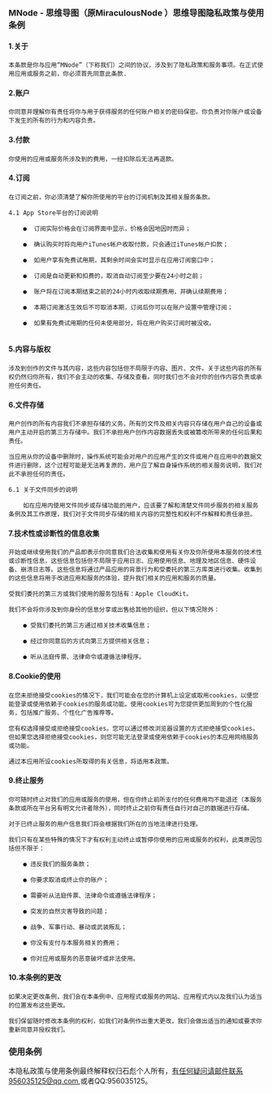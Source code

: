 ### MNode - 思维导图（原MiraculousNode ）思维导图隐私政策与使用条例

#### 1.关于
`本条款是你与应用“MNode”（下称我们）之间的协议，涉及到了隐私政策和服务事项。在正式使用应用或服务之前，你必须首先同意此条款. `

#### 2.账户
`你同意并理解你有责任将你与用于获得服务的任何账户相关的密码保密。你负责对你账户或设备下发生的所有的行为和内容负责。`

#### 3.付款
`你使用的应用或服务所涉及到的费用，一经扣除后无法再退款。`

#### 4.订阅

```
在订阅之前，你必须清楚了解你所使用的平台的订阅机制及其相关服务条款。

4.1 App Store平台的订阅说明

    ●  订阅实际价格会在订阅界面中显示，价格会因地因时而异；

    ●  确认购买时将向用户iTunes帐户收取付款，只会通过iTunes帐户扣款；

    ●  如用户享有免费试用期，其剩余时间会实时显示在应用订阅窗口中；

    ●  订阅是自动更新和扣费的，取消自动订阅至少要在24小时之前；

    ●  账户将在订阅本期结束之前的24小时内收取续期费用，并确认续期费用；

    ●  本期订阅激活生效后不可取消本期，订阅后你可以在账户设置中管理订阅；

    ●  如果有免费试用期的任何未使用部分，将在用户购买订阅时被没收。
 
 ```
    
#### 5.内容与版权

`涉及到创作的文件与其内容，这些内容包括但不局限于内容、图片、文件。关于这些内容的所有权仍然归你所有，我们不会主动的收集、存储及查看。同时我们也不会对你的创作内容负责或承担任何责任。`

#### 6.文件存储
```
用户创作的所有内容我们不承担存储的义务，所有的文件及相关内容只存储在用户自己的设备或用户主动开启的第三方存储中。我们不承担用户创作内容数据丢失或被篡改所带来的任何后果和责任。

当应用从你的设备中删除时，操作系统可能会对用户的应用产生的文件或用户在应用中的数据文件进行删除，这个过程可能是无法再复原的，用户应了解自身操作系统的相关服务说明，我们对此不承担任何的责任。

6.1 关于文件同步的说明

    如在应用内使用文件同步或存储功能的用户，应该要了解和清楚文件同步服务的相关服务条例及其工作原理，我们对于文件同步存储的相关内容的完整性和权利不作解释和责任承担。
```

#### 7.技术性或诊断性的信息收集

```
开始或继续使用我们的产品即表示你同意我们合法收集和使用有关你及你所使用本服务的技术性或诊断性信息，这些信息包括但不局限于应用日志、应用使用信息、地理及地区信息、硬件设备、崩溃日志等。这些信息将通过产品应用的背景行为和受委托的第三方库类进行收集。收集到的这些信息将用于改进应用和服务的体验，提升我们相关的应用和服务的质量。

受我们委托的第三方或我们使用的服务包括有：Apple CloudKit。

我们不会将你涉及到你身份的信息分享或出售给其他的组织，但以下情况除外：

    ● 受我们委托的第三方通过相关技术收集信息；

    ● 经过你同意后的方式向第三方提供相关信息；

    ● 听从法庭传票、法律命令或遵循法律程序。
```

#### 8.Cookie的使用

```
在您未拒绝接受cookies的情况下，我们可能会在您的计算机上设定或取用cookies，以便您能登录或使用依赖于cookies的服务或功能。使用cookies可为您提供更加周到的个性化服务，包括推广服务、个性化广告推荐等。

您有权选择接受或拒绝接受cookies。您可以通过修改浏览器设置的方式拒绝接受cookies。但如果您选择拒绝接受cookies，则您可能无法登录或使用依赖于cookies的本应用网络服务或功能。

通过本应用所设cookies所取得的有关信息，将适用本政策。
```

#### 9.终止服务

```
你可随时终止对我们的应用或服务的使用，但在你终止前所支付的任何费用均不能退还（本服务条款或所在平台另有明文允许者除外），同时终止之前你有责任自行对自己的数据进行存储。

对于已终止服务的用户信息我们将会根据我们所在的当地法律进行处理。

我们只有在某些特殊的情况下才有权利主动终止或暂停你使用的应用或服务的权利，此类原因包括但不限于：

    ● 违反我们的服务条款；

    ● 你要求取消或终止你的账户；

    ● 需要听从法庭传票、法律命令或遵循法律程序；

    ● 突发的自然灾害导致的问题；

    ● 战争、军事行动、暴动或武装叛乱；

    ● 你没有支付与本服务相关的费用；

    ● 你对应用或服务的恶意破坏或非法使用。
```

#### 10.本条例的更改
```
如果决定更改条例，我们会在本条例中、应用程式或服务的网站、应用程式内以及我们认为适当的位置发布这些更改。

我们保留随时修改本条例的权利，如我们对条例作出重大更改，我们会做出适当的通知或要求你重新同意并授权我们。
```


### 使用条例

本隐私政策与使用条例最终解释权归石彪个人所有，有任何疑问请邮件联系956035125@qq.com,或者QQ:956035125。
